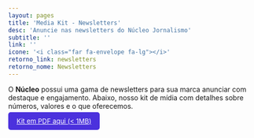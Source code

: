 ```yaml
---
layout: pages
title: 'Media Kit - Newsletters'
desc: 'Anuncie nas newsletters do Núcleo Jornalismo'
subtitle: ''
link: ''
icone: '<i class="far fa-envelope fa-lg"></i>'
retorno_link: newsletters
retorno_nome: Newsletters
---
```


<style>
.garimpo{
  padding:10px 17px;
  background-color:#4b31dd;
  color:#fff;
  border-radius:5px;
  font-size: 0.95em;
  margin-top: 50px !important;
}

.garimpo:hover{
  background-color:#0fb872;
}
</style>

O **Núcleo** possui uma gama de newsletters para sua marca anunciar com destaque e engajamento. Abaixo, nosso kit de mídia com detalhes sobre números, valores e o que oferecemos.

<a class="garimpo" href="https://docs.google.com/presentation/d/1IIbOw36LuQKAJ_9RKgPeajmgnYIY9_aQwFsODSe7aiw/export/pdf" target="_blank"><span>Kit em PDF aqui (< 1MB)</span></a>
